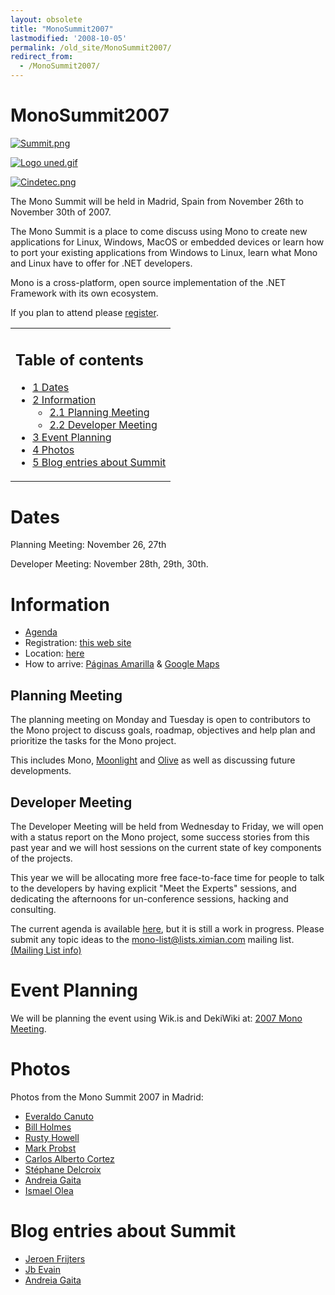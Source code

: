 ```yaml
---
layout: obsolete
title: "MonoSummit2007"
lastmodified: '2008-10-05'
permalink: /old_site/MonoSummit2007/
redirect_from:
  - /MonoSummit2007/
---
```


MonoSummit2007
==============

[![Summit.png]({{site.github.url}}/old_site/images/4/42/Summit.png)]({{site.github.url}}/old_site/images/4/42/Summit.png)

[![Logo uned.gif]({{site.github.url}}/old_site/images/e/e1/Logo_uned.gif)]({{site.github.url}}/old_site/images/e/e1/Logo_uned.gif)

[![Cindetec.png]({{site.github.url}}/old_site/images/8/86/Cindetec.png)]({{site.github.url}}/old_site/images/8/86/Cindetec.png)

 The Mono Summit will be held in Madrid, Spain from November 26th to November 30th of 2007.

The Mono Summit is a place to come discuss using Mono to create new applications for Linux, Windows, MacOS or embedded devices or learn how to port your existing applications from Windows to Linux, learn what Mono and Linux have to offer for .NET developers.

Mono is a cross-platform, open source implementation of the .NET Framework with its own ecosystem.

If you plan to attend please [register](http://www.whyfloss.com/en/summit/mono07/).

<table>
<col width="100%" />
<tbody>
<tr class="odd">
<td align="left"><h2>Table of contents</h2>
<ul>
<li><a href="#dates">1 Dates</a></li>
<li><a href="#information">2 Information</a>
<ul>
<li><a href="#planning-meeting">2.1 Planning Meeting</a></li>
<li><a href="#developer-meeting">2.2 Developer Meeting</a></li>
</ul></li>
<li><a href="#event-planning">3 Event Planning</a></li>
<li><a href="#photos">4 Photos</a></li>
<li><a href="#blog-entries-about-summit">5 Blog entries about Summit</a></li>
</ul></td>
</tr>
</tbody>
</table>

Dates
=====

Planning Meeting: November 26, 27th

Developer Meeting: November 28th, 29th, 30th.

Information
===========

-   [Agenda]({{site.github.url}}/old_site/Mono_Summit_2007_Schedule "Mono Summit 2007 Schedule")
-   Registration: [this web site](http://www.whyfloss.com/en/summit/mono07/)
-   Location: [here](http://www.whyfloss.com/en/summit/mono07/location)
-   How to arrive: [Páginas Amarilla](http://engcallejero.paginasamarillas.es/flash/mapa.asp?ciudad=MADRID&x=-6415&y=5404&l1=28012,%20MADRID&l2=Calle%20Tribulete,%2014&t_act=&radio=1000&Ops=Vacio&idCalle=6349&localidadgis=MADRID&idioma=eng&site=callejero) & [Google Maps](http://maps.google.com/maps?f=q&hl=en&geocode=&time=&date=&ttype=&q=+c%2F+Tribulete,+14,+Madrid&sll=37.0625,-95.677068&sspn=30.406222,63.896484&ie=UTF8&ll=40.408317,-3.70295&spn=0.007124,0.0156&z=16&iwloc=addr&om=1)

Planning Meeting
----------------

The planning meeting on Monday and Tuesday is open to contributors to the Mono project to discuss goals, roadmap, objectives and help plan and prioritize the tasks for the Mono project.

This includes Mono, [Moonlight]({{site.github.url}}/old_site/Moonlight "Moonlight") and [Olive]({{site.github.url}}/old_site/Olive "Olive") as well as discussing future developments.

Developer Meeting
-----------------

The Developer Meeting will be held from Wednesday to Friday, we will open with a status report on the Mono project, some success stories from this past year and we will host sessions on the current state of key components of the projects.

This year we will be allocating more free face-to-face time for people to talk to the developers by having explicit "Meet the Experts" sessions, and dedicating the afternoons for un-conference sessions, hacking and consulting.

The current agenda is available [here]({{site.github.url}}/old_site/Mono_Summit_2007_Schedule "Mono Summit 2007 Schedule"), but it is still a work in progress. Please submit any topic ideas to the mono-list@lists.ximian.com mailing list. [(Mailing List info)]({{site.github.url}}/old_site/Mailing_Lists "Mailing Lists")

Event Planning
==============

We will be planning the event using Wik.is and DekiWiki at: [2007 Mono Meeting](http://mono.wik.is/2007_Mono-Meeting).

Photos
======

Photos from the Mono Summit 2007 in Madrid:

-   [Everaldo Canuto](http://picasaweb.google.com/everaldo.canuto/MonoSummit2007)
-   [Bill Holmes](http://www.flickr.com/photos/21614788@N04/sets/72157603394213143/)
-   [Rusty Howell](http://picasaweb.google.com/rustyhowell/MonoSummit2007)
-   [Mark Probst](http://www.flickr.com/photos/schani/sets/72157603407199853/)
-   [Carlos Alberto Cortez](http://www.flickr.com/photos/calberto/sets/72157603394825257/)
-   [Stéphane Delcroix](http://picasaweb.google.com/sdelcroix/MonoSummit07)
-   [Andreia Gaita](http://picasaweb.google.com/shana.ufie/MonoSummitMadrid2007)
-   [Ismael Olea](http://www.flickr.com/photos/ismaelolea/sets/72157603692352423/)

Blog entries about Summit
=========================

-   [Jeroen Frijters](http://weblog.ikvm.net/PermaLink.aspx?guid=fe8612d8-8968-4a93-a589-d529b3eb56af)
-   [Jb Evain](http://evain.net/blog/articles/2007/12/02/mono-meeting-2007)
-   [Andreia Gaita](http://worldofcoding.blogspot.com/2007/12/there-and-back-again-mono-summit-2007.html)


